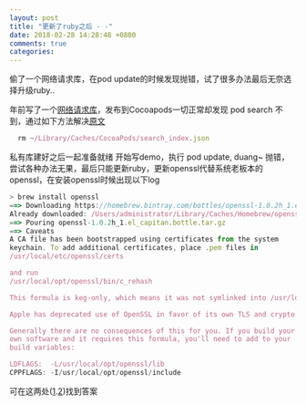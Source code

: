 ```yaml
---
layout: post
title: "更新了ruby之后 - -"
date: 2018-02-28 14:28:48 +0800
comments: true
categories: 
---
```


偷了一个网络请求库，在pod update的时候发现抛错，试了很多办法最后无奈选择升级ruby.. <!--more-->

年前写了一个[网络请求库](https://github.com/yFeii/yFeiiNetwork)，发布到Cocoapods一切正常却发现 pod search 不到，通过如下方法解决[原文](https://www.jianshu.com/p/b5e5cd053464)

```javascript
  rm ~/Library/Caches/CocoaPods/search_index.json
```

私有库建好之后一起准备就绪 开始写demo，执行 pod update, duang~ 抛错，尝试各种办法无果，最后只能更新ruby，更新openssl代替系统老板本的openssl，在安装openssl时候出现以下log

```javascript
> brew install openssl
==> Downloading https://homebrew.bintray.com/bottles/openssl-1.0.2h_1.el_capitan.bottle.tar.gz
Already downloaded: /Users/administrator/Library/Caches/Homebrew/openssl-1.0.2h_1.el_capitan.bottle.tar.gz
==> Pouring openssl-1.0.2h_1.el_capitan.bottle.tar.gz
==> Caveats
A CA file has been bootstrapped using certificates from the system
keychain. To add additional certificates, place .pem files in
/usr/local/etc/openssl/certs

and run
/usr/local/opt/openssl/bin/c_rehash

This formula is keg-only, which means it was not symlinked into /usr/local.

Apple has deprecated use of OpenSSL in favor of its own TLS and crypto libraries

Generally there are no consequences of this for you. If you build your
own software and it requires this formula, you'll need to add to your
build variables:

LDFLAGS:  -L/usr/local/opt/openssl/lib
CPPFLAGS: -I/usr/local/opt/openssl/include
```
可在这两处([1](https://www.cnblogs.com/afluy/p/5462952.html).[2](http://blog.csdn.net/jiamian_/article/details/55098125))找到答案
```javascript
>pod setup
 cannot load such file -- openssl (LoadError)
```
可按[参考资料](https://stackoverflow.com/questions/14845481/cannot-load-such-file-openssl-loaderror)处解决
<br>总结</br>

* 涉及操作 /usr/bin 类似目录时，重启系统，当启动的时候我们同时按下cmd+r进入Recovery模式，在終端中输入csrutil disable，后执行的操作可加上 sudo如：mv /xxx/xxx -> sudo mv /xxx/xxx
* 在做ln -s 等目录操作时需注意 目录中的版本号对应到你当前的版本，不要按照查到的资料copy
* 看stackoverflow的评论和github的issue 会有意外收获
* 仔细看终端的安装提示，很多时候抛错都会提示对应操作
* 还是吃了英语不好的亏啊

